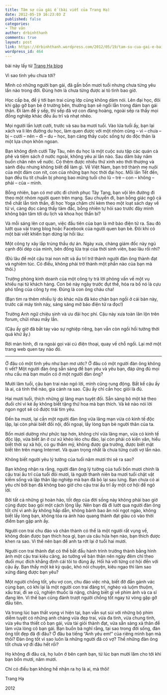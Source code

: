 ```yaml
---
title: Tâm sự của gái ế (bài viết của Trang Hạ)
date: 2012-05-19 16:23:03 Z
published: false
categories:
- Thơ văn
author: drbinhthanh
comments: true
layout: post
link: https://drbinhthanh.wordpress.com/2012/05/19/tam-su-cua-gai-e-bai-viet-cua-trang-ha/
wordpress_id: 464
---
```


bài này lấy từ [Trang Hạ blog](http://trangha.wordpress.com/)




Vì sao tình yêu chưa tới?


Mình có những người bạn gái, đã gần bốn mươi tuổi nhưng chưa từng yêu lần nào trong đời. Đúng hơn là chưa từng được ai tỏ tình bao giờ.

Học cấp ba, để ý tới bạn trai cùng lớp cũng không dám nói. Lên đại học, đôi khi gặp gỡ bạn bè ở trường bên, thường bạn sẽ ngồi lẫn trong đám bạn gái thân. Đi làm để ý sếp, thì sếp đã vợ con đàng hoàng, ngoài sếp ra thấy mọi đồng nghiệp khác đều ấu trĩ và nhạt nhẽo.<!-- more -->

Mọi người lần lượt cưới, trước và sau ba mươi tuổi. Vào lứa tuổi ấy, bạn lại xách va li lên đường du học, làm quen được với một nhóm cũng – vì – chưa – bị – cưới – nên – đi – du – học, bạn càng thấy cuộc sống tự do độc thân là một lựa chọn khôn ngoan.

Bạn không định cưới Tây Tàu, nên du học là một cuộc sưu tập các quán cà phê và tiệm sách ở nước ngoài, không yêu ai lần nào. Sau dăm bảy năm buồn chân nên về nước. Có thêm được nhiều thứ xinh xẻo thời thượng và sành điệu nhưng không biết để làm gì. Về Việt Nam, bạn trở thành mẹ nuôi của một đám con nít, con của những bạn học thời đại học. Mỗi lần Tết đến, bạn đều tíu tít chuẩn bị phong bao mừng tuổi cho lũ – trẻ – con – không – phải – của – mình.

Bỗng nhiên, bạn có mơ ước đi chinh phục Tây Tạng, bạn vội lên đường đi theo một nhóm người quen trên mạng. Sau chuyến đi, bạn bỗng giác ngộ cả thể chất lẫn tinh thần, đi học Yoga chăm chỉ kèm theo một loạt sách dạy về tử vi, càng đọc càng thấy tâm đắc, bỗng nhiên tự hỏi sao trước đây mình không bận tâm tới du lịch và khoa học thần bí?

Và mỗi sáng lên cơ quan, việc đầu tiên của bạn là mở báo điện tử ra. Sau đó lướt qua vài trang blog hoặc Facebook của người quen bạn bè. Đôi khi có một bài viết khiến bạn dừng lại hồi lâu:

Một công ty xây lắp trúng thầu dự án. Ngày xưa, chàng giám đốc này ngủ cạnh đôi dép của mình, bên đống lửa trại của thời sinh viên, bao lâu rồi nhỉ?

(Đủ lâu để một cậu trai non nớt và ấu trĩ trở thành người đàn ông thành đạt và nghiêm túc. Có điều, không phải trở thành một phần nào của bạn mà thôi.)

Trưởng phòng kinh doanh của một công ty trả lời phỏng vấn về một vụ khiếu nại từ khách hàng. Con bé này ngày trước đụt thế, hóa ra bố nó là cựu phó tổng của công ty mẹ. Đúng là con ông cháu cha!

(Bạn tìm ra thêm nhiều lý do khác nữa đã kéo chân bạn ngồi ở cái bàn này, trước cái máy tính này, sáng sáng mở báo điện tử ra đọc!)

Trường Anh ngữ chiêu sinh và ưu đãi học phí. Cậu này xưa toàn lăn lộn trên forum, chửi nhau mấy lần.

(Cậu ấy giờ đã bắt tay vào sự nghiệp riêng, bạn vẫn còn ngồi hồi tưởng thời quá khứ ấy.)

Rời màn hình, đi ra ngoài gọi vài cú điện thoại, quay về chỗ ngồi. Lại mở một trang web quen tay nào đó.

***

Ở đâu có một tình yêu như bạn mơ ước? Ở đâu có một người đàn ông không tì vết? Một người đàn ông sẵn sàng để bạn yêu và yêu bạn, đáp ứng đủ mọi nhu cầu mà bạn muốn có ở một người đàn ông?

Mười lăm tuổi, cậu bạn trai nào ngỏ lời, mình cũng rung động. Bất kể cậu ấy là ai, cá tính thế nào, gia cảnh ra sao. Cậu ấy chỉ cần học giỏi là đủ.

Hai mươi tuổi, thích những gì lãng mạn tuyệt đối. Sẵn sàng bỏ một kẻ theo đuổi chỉ vì kẻ ấy không biết tặng thứ hoa mà bạn thích. Và kẻ nào nói lời ngon ngọt sẽ có được trái tim yêu.

Đến ba mươi, lại cần một người đàn ông vừa lãng mạn vừa có kinh tế độc lập, lại còn phải biết đối nội, đối ngoại, lấy lòng bạn bè người thân của ta.

Bốn mươi dường như phức tạp hơn, không chỉ vừa lãng mạn, vừa có kinh tế độc lập, vừa biết ăn ở cư xử khéo léo chu đáo, lại còn phải có kiến văn, hiểu biết thời sự xã hội, có gu thẩm mỹ, không được gia trưởng, được biết mặt biết tên trên mạng Internet. Và quan trọng nhất là chưa từng cưới vợ lần nào.

Không biết người yêu lý tưởng của tuổi năm mươi thì sẽ ra sao?

Bạn không nhận ra rằng, người đàn ông lý tưởng của tuổi bốn mươi chính là cậu trai ấu trĩ của tuổi đôi mươi, là người thanh niên ba mươi tuổi chật vật kiếm sống và lập thân lập nghiệp mà bạn đã bỏ lại sau lưng. Bạn chưa có ai yêu chỉ bởi bạn đã không bao giờ cho cậu trai ấu trĩ ấy một cơ hội để ngỏ lời.

Bởi tất cả những gì hoàn hảo, tốt đẹp của đời sống này không phải bao giờ cũng được bao gói một cách lộng lẫy. Nên bạn đã đi lướt qua người đàn ông tốt chỉ vì anh ấy không hấp dẫn, không bảnh bao ăn nói ngọt ngào, không biết lấy lòng bạn, không tỏa ra ánh hào quang thành đạt giàu có vào thời điểm bạn gặp anh ấy.

Người con trai chu đáo và chân thành có thể là một người rất vụng về, không đoán được bạn thích hoa gì, bạn ưa câu hứa hẹn nào, bạn thích được khen ra sao. Vì thế nên bạn để anh ta rớt lại ở tuổi hai mươi.

Người con trai thành đạt có thể bắt đầu hành trình trưởng thành bằng hình ảnh một cậu trai kiêu căng, ảo tưởng về bản thân nên ngày đêm chỉ theo đuổi mục đích khẳng định cái tôi to đùng ấy. Hối hả với từng cơ hội đến với cậu ấy. Bạn thấy một kẻ kỳ quặc, khó nói chuyện, kiêu ngạo thì làm sao xứng đáng được bạn yêu?

Một người chồng tốt, yêu vợ con, chu đáo việc nhà, biết đỡ đần gánh vác cùng bạn, có khi lại là một người con trai đãng trí, nghèo và luộm thuộm, xấu trai, đi xe cũ, nghiện thuốc lá nặng, chẳng biết gì về phim ảnh và ca sĩ đang lên. Vì thế bạn cũng đánh trượt người chồng tốt ngay từ vòng gặp gỡ đầu tiên.

Và trong lúc bạn thất vọng vì hiện tại, bạn vẫn sụt sùi với những bộ phim diễm tuyệt có những anh chàng vừa đẹp trai, vừa đa tình, vừa chung tình, vừa yêu tha thiết cô bạn gái, vừa tài giỏi thành đạt, vừa sẵn sàng xả thân để làm vừa lòng cô bạn gái. Bạn buồn bã nghĩ rằng, tại sao trong đời sống, đàn ông tốt đẹp đã đi đâu? Ở đâu ba tiếng “Anh yêu em!” của riêng mình bạn mà thôi? Đàn ông tốt vì sao luôn là những người đã có vợ? Thế những đàn ông tốt chưa vợ đi đâu hết rồi?

Họ không đi đâu cả, họ luôn ở bên cạnh bạn, từ lúc bạn mười lăm cho tới khi bạn bốn mươi, năm mươi.

Chỉ có điều bạn không hề nhận ra họ là ai, mà thôi!

Trang Hạ

2012
